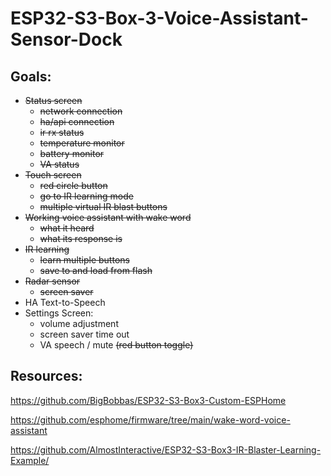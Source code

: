 # ESP32-S3-Box-3-Voice-Assistant-Sensor-Dock

## Goals:
  - ~~Status screen~~
    - ~~network connection~~
    - ~~ha/api connection~~
    - ~~ir rx status~~
    - ~~temperature monitor~~
    - ~~battery monitor~~
    - ~~VA status~~
  - ~~Touch screen~~
    - ~~red circle button~~
    - ~~go to IR learning mode~~
    - ~~multiple virtual IR blast buttons~~
  - ~~Working voice assistant with wake word~~
    - ~~what it heard~~
    - ~~what its response is~~
  - ~~IR learning~~
    - ~~learn multiple buttons~~
    - ~~save to and load from flash~~
  - ~~Radar sensor~~
    - ~~screen saver~~
  - HA Text-to-Speech
  - Settings Screen:
    - volume adjustment
    - screen saver time out
    - VA speech / mute ~~(red button toggle)~~

## Resources:

https://github.com/BigBobbas/ESP32-S3-Box3-Custom-ESPHome

https://github.com/esphome/firmware/tree/main/wake-word-voice-assistant

https://github.com/AlmostInteractive/ESP32-S3-Box3-IR-Blaster-Learning-Example/
